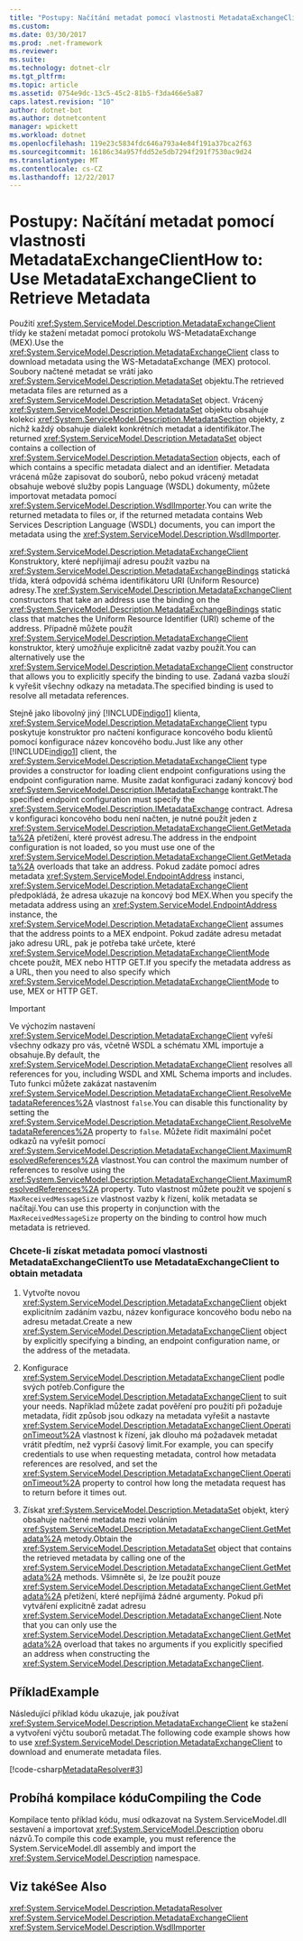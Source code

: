 ```yaml
---
title: "Postupy: Načítání metadat pomocí vlastnosti MetadataExchangeClient"
ms.custom: 
ms.date: 03/30/2017
ms.prod: .net-framework
ms.reviewer: 
ms.suite: 
ms.technology: dotnet-clr
ms.tgt_pltfrm: 
ms.topic: article
ms.assetid: 0754e9dc-13c5-45c2-81b5-f3da466e5a87
caps.latest.revision: "10"
author: dotnet-bot
ms.author: dotnetcontent
manager: wpickett
ms.workload: dotnet
ms.openlocfilehash: 119e23c5834fdc646a793a4e84f191a37bca2f63
ms.sourcegitcommit: 16186c34a957fdd52e5db7294f291f7530ac9d24
ms.translationtype: MT
ms.contentlocale: cs-CZ
ms.lasthandoff: 12/22/2017
---
```

# <a name="how-to-use-metadataexchangeclient-to-retrieve-metadata"></a><span data-ttu-id="9a58f-102">Postupy: Načítání metadat pomocí vlastnosti MetadataExchangeClient</span><span class="sxs-lookup"><span data-stu-id="9a58f-102">How to: Use MetadataExchangeClient to Retrieve Metadata</span></span>
<span data-ttu-id="9a58f-103">Použití <xref:System.ServiceModel.Description.MetadataExchangeClient> třídy ke stažení metadat pomocí protokolu WS-MetadataExchange (MEX).</span><span class="sxs-lookup"><span data-stu-id="9a58f-103">Use the <xref:System.ServiceModel.Description.MetadataExchangeClient> class to download metadata using the WS-MetadataExchange (MEX) protocol.</span></span> <span data-ttu-id="9a58f-104">Soubory načtené metadat se vrátí jako <xref:System.ServiceModel.Description.MetadataSet> objektu.</span><span class="sxs-lookup"><span data-stu-id="9a58f-104">The retrieved metadata files are returned as a <xref:System.ServiceModel.Description.MetadataSet> object.</span></span> <span data-ttu-id="9a58f-105">Vrácený <xref:System.ServiceModel.Description.MetadataSet> objektu obsahuje kolekci <xref:System.ServiceModel.Description.MetadataSection> objekty, z nichž každý obsahuje dialekt konkrétních metadat a identifikátor.</span><span class="sxs-lookup"><span data-stu-id="9a58f-105">The returned <xref:System.ServiceModel.Description.MetadataSet> object contains a collection of <xref:System.ServiceModel.Description.MetadataSection> objects, each of which contains a specific metadata dialect and an identifier.</span></span> <span data-ttu-id="9a58f-106">Metadata vrácená může zapisovat do souborů, nebo pokud vrácený metadat obsahuje webové služby popis Language (WSDL) dokumenty, můžete importovat metadata pomocí <xref:System.ServiceModel.Description.WsdlImporter>.</span><span class="sxs-lookup"><span data-stu-id="9a58f-106">You can write the returned metadata to files or, if the returned metadata contains Web Services Description Language (WSDL) documents, you can import the metadata using the <xref:System.ServiceModel.Description.WsdlImporter>.</span></span>  
  
 <span data-ttu-id="9a58f-107"><xref:System.ServiceModel.Description.MetadataExchangeClient> Konstruktory, které nepřijímají adresu použít vazbu na <xref:System.ServiceModel.Description.MetadataExchangeBindings> statická třída, která odpovídá schéma identifikátoru URI (Uniform Resource) adresy.</span><span class="sxs-lookup"><span data-stu-id="9a58f-107">The <xref:System.ServiceModel.Description.MetadataExchangeClient> constructors that take an address use the binding on the <xref:System.ServiceModel.Description.MetadataExchangeBindings> static class that matches the Uniform Resource Identifier (URI) scheme of the address.</span></span> <span data-ttu-id="9a58f-108">Případně můžete použít <xref:System.ServiceModel.Description.MetadataExchangeClient> konstruktor, který umožňuje explicitně zadat vazby použít.</span><span class="sxs-lookup"><span data-stu-id="9a58f-108">You can alternatively use the <xref:System.ServiceModel.Description.MetadataExchangeClient> constructor that allows you to explicitly specify the binding to use.</span></span> <span data-ttu-id="9a58f-109">Zadaná vazba slouží k vyřešit všechny odkazy na metadata.</span><span class="sxs-lookup"><span data-stu-id="9a58f-109">The specified binding is used to resolve all metadata references.</span></span>  
  
 <span data-ttu-id="9a58f-110">Stejně jako libovolný jiný [!INCLUDE[indigo1](../../../../includes/indigo1-md.md)] klienta, <xref:System.ServiceModel.Description.MetadataExchangeClient> typu poskytuje konstruktor pro načtení konfigurace koncového bodu klientů pomocí konfigurace název koncového bodu.</span><span class="sxs-lookup"><span data-stu-id="9a58f-110">Just like any other [!INCLUDE[indigo1](../../../../includes/indigo1-md.md)] client, the <xref:System.ServiceModel.Description.MetadataExchangeClient> type provides a constructor for loading client endpoint configurations using the endpoint configuration name.</span></span> <span data-ttu-id="9a58f-111">Musíte zadat konfiguraci zadaný koncový bod <xref:System.ServiceModel.Description.IMetadataExchange> kontrakt.</span><span class="sxs-lookup"><span data-stu-id="9a58f-111">The specified endpoint configuration must specify the <xref:System.ServiceModel.Description.IMetadataExchange> contract.</span></span> <span data-ttu-id="9a58f-112">Adresa v konfiguraci koncového bodu není načten, je nutné použít jeden z <xref:System.ServiceModel.Description.MetadataExchangeClient.GetMetadata%2A> přetížení, které provést adresu.</span><span class="sxs-lookup"><span data-stu-id="9a58f-112">The address in the endpoint configuration is not loaded, so you must use one of the <xref:System.ServiceModel.Description.MetadataExchangeClient.GetMetadata%2A> overloads that take an address.</span></span> <span data-ttu-id="9a58f-113">Pokud zadáte pomocí adres metadata <xref:System.ServiceModel.EndpointAddress> instanci, <xref:System.ServiceModel.Description.MetadataExchangeClient> předpokládá, že adresa ukazuje na koncový bod MEX.</span><span class="sxs-lookup"><span data-stu-id="9a58f-113">When you specify the metadata address using an <xref:System.ServiceModel.EndpointAddress> instance, the <xref:System.ServiceModel.Description.MetadataExchangeClient> assumes that the address points to a MEX endpoint.</span></span> <span data-ttu-id="9a58f-114">Pokud zadáte adresu metadat jako adresu URL, pak je potřeba také určete, které <xref:System.ServiceModel.Description.MetadataExchangeClientMode> chcete použít, MEX nebo HTTP GET.</span><span class="sxs-lookup"><span data-stu-id="9a58f-114">If you specify the metadata address as a URL, then you need to also specify which <xref:System.ServiceModel.Description.MetadataExchangeClientMode> to use, MEX or HTTP GET.</span></span>  
  
> [!IMPORTANT]
>  <span data-ttu-id="9a58f-115">Ve výchozím nastavení <xref:System.ServiceModel.Description.MetadataExchangeClient> vyřeší všechny odkazy pro vás, včetně WSDL a schématu XML importuje a obsahuje.</span><span class="sxs-lookup"><span data-stu-id="9a58f-115">By default, the <xref:System.ServiceModel.Description.MetadataExchangeClient> resolves all references for you, including WSDL and XML Schema imports and includes.</span></span> <span data-ttu-id="9a58f-116">Tuto funkci můžete zakázat nastavením <xref:System.ServiceModel.Description.MetadataExchangeClient.ResolveMetadataReferences%2A> vlastnost `false`.</span><span class="sxs-lookup"><span data-stu-id="9a58f-116">You can disable this functionality by setting the <xref:System.ServiceModel.Description.MetadataExchangeClient.ResolveMetadataReferences%2A> property to `false`.</span></span> <span data-ttu-id="9a58f-117">Můžete řídit maximální počet odkazů na vyřešit pomocí <xref:System.ServiceModel.Description.MetadataExchangeClient.MaximumResolvedReferences%2A> vlastnost.</span><span class="sxs-lookup"><span data-stu-id="9a58f-117">You can control the maximum number of references to resolve using the <xref:System.ServiceModel.Description.MetadataExchangeClient.MaximumResolvedReferences%2A> property.</span></span> <span data-ttu-id="9a58f-118">Tuto vlastnost můžete použít ve spojení s `MaxReceivedMessageSize` vlastnost vazby k řízení, kolik metadata se načítají.</span><span class="sxs-lookup"><span data-stu-id="9a58f-118">You can use this property in conjunction with the `MaxReceivedMessageSize` property on the binding to control how much metadata is retrieved.</span></span>  
  
### <a name="to-use-metadataexchangeclient-to-obtain-metadata"></a><span data-ttu-id="9a58f-119">Chcete-li získat metadata pomocí vlastnosti MetadataExchangeClient</span><span class="sxs-lookup"><span data-stu-id="9a58f-119">To use MetadataExchangeClient to obtain metadata</span></span>  
  
1.  <span data-ttu-id="9a58f-120">Vytvořte novou <xref:System.ServiceModel.Description.MetadataExchangeClient> objekt explicitním zadáním vazbu, název konfigurace koncového bodu nebo na adresu metadat.</span><span class="sxs-lookup"><span data-stu-id="9a58f-120">Create a new <xref:System.ServiceModel.Description.MetadataExchangeClient> object by explicitly specifying a binding, an endpoint configuration name, or the address of the metadata.</span></span>  
  
2.  <span data-ttu-id="9a58f-121">Konfigurace <xref:System.ServiceModel.Description.MetadataExchangeClient> podle svých potřeb.</span><span class="sxs-lookup"><span data-stu-id="9a58f-121">Configure the <xref:System.ServiceModel.Description.MetadataExchangeClient> to suit your needs.</span></span> <span data-ttu-id="9a58f-122">Například můžete zadat pověření pro použití při požaduje metadata, řídit způsob jsou odkazy na metadata vyřešit a nastavte <xref:System.ServiceModel.Description.MetadataExchangeClient.OperationTimeout%2A> vlastnost k řízení, jak dlouho má požadavek metadat vrátit předtím, než vyprší časový limit.</span><span class="sxs-lookup"><span data-stu-id="9a58f-122">For example, you can specify credentials to use when requesting metadata, control how metadata references are resolved, and set the <xref:System.ServiceModel.Description.MetadataExchangeClient.OperationTimeout%2A> property to control how long the metadata request has to return before it times out.</span></span>  
  
3.  <span data-ttu-id="9a58f-123">Získat <xref:System.ServiceModel.Description.MetadataSet> objekt, který obsahuje načtené metadata mezi voláním <xref:System.ServiceModel.Description.MetadataExchangeClient.GetMetadata%2A> metody.</span><span class="sxs-lookup"><span data-stu-id="9a58f-123">Obtain the <xref:System.ServiceModel.Description.MetadataSet> object that contains the retrieved metadata by calling one of the <xref:System.ServiceModel.Description.MetadataExchangeClient.GetMetadata%2A> methods.</span></span> <span data-ttu-id="9a58f-124">Všimněte si, že lze použít pouze <xref:System.ServiceModel.Description.MetadataExchangeClient.GetMetadata%2A> přetížení, které nepřijímá žádné argumenty. Pokud při vytváření explicitně zadat adresu <xref:System.ServiceModel.Description.MetadataExchangeClient>.</span><span class="sxs-lookup"><span data-stu-id="9a58f-124">Note that you can only use the <xref:System.ServiceModel.Description.MetadataExchangeClient.GetMetadata%2A> overload that takes no arguments if you explicitly specified an address when constructing the <xref:System.ServiceModel.Description.MetadataExchangeClient>.</span></span>  
  
## <a name="example"></a><span data-ttu-id="9a58f-125">Příklad</span><span class="sxs-lookup"><span data-stu-id="9a58f-125">Example</span></span>  
 <span data-ttu-id="9a58f-126">Následující příklad kódu ukazuje, jak používat <xref:System.ServiceModel.Description.MetadataExchangeClient> ke stažení a vytvoření výčtu souborů metadat.</span><span class="sxs-lookup"><span data-stu-id="9a58f-126">The following code example shows how to use <xref:System.ServiceModel.Description.MetadataExchangeClient> to download and enumerate metadata files.</span></span>  

 [!code-csharp[MetadataResolver#3](../../../../samples/snippets/csharp/VS_Snippets_CFX/metadataresolver/cs/client.cs#3)]  

## <a name="compiling-the-code"></a><span data-ttu-id="9a58f-127">Probíhá kompilace kódu</span><span class="sxs-lookup"><span data-stu-id="9a58f-127">Compiling the Code</span></span>  
 <span data-ttu-id="9a58f-128">Kompilace tento příklad kódu, musí odkazovat na System.ServiceModel.dll sestavení a importovat <xref:System.ServiceModel.Description> oboru názvů.</span><span class="sxs-lookup"><span data-stu-id="9a58f-128">To compile this code example, you must reference the System.ServiceModel.dll assembly and import the <xref:System.ServiceModel.Description> namespace.</span></span>  
  
## <a name="see-also"></a><span data-ttu-id="9a58f-129">Viz také</span><span class="sxs-lookup"><span data-stu-id="9a58f-129">See Also</span></span>  
 <xref:System.ServiceModel.Description.MetadataResolver>  
 <xref:System.ServiceModel.Description.MetadataExchangeClient>  
 <xref:System.ServiceModel.Description.WsdlImporter>
